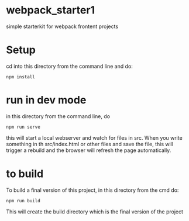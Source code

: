 # webpack_starter1
simple starterkit for webpack frontent projects

 # Setup
 cd into this directory from the command line and do:
 ```
 npm install
 ```
 # run in dev mode
 in this directory from the command line, do 
 ```
 npm run serve
 ```
 this will start a local webserver and watch for files in src. When you write something in th src/index.html or other files and save the file, this will trigger a rebuild and the browser will refresh the page automatically.
 
 # to build
To build a final version of this project, in this directory from the cmd do:
 ```
 npm run build
 ```
 This will create the build directory which is the final version of the project
